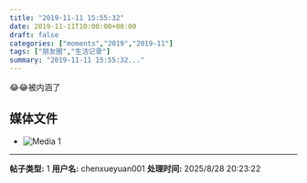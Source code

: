 ```yaml
---
title: "2019-11-11 15:55:32"
date: 2019-11-11T10:00:00+08:00
draft: false
categories: ["moments","2019","2019-11"]
tags: ["朋友圈","生活记录"]
summary: "2019-11-11 15:55:32..."
---
```


😂😂被内涵了

## 媒体文件

- ![Media 1](/Moments/photos/2019-11-11/201911111555320.jpg)

---

**帖子类型:** 1
**用户名:** chenxueyuan001
**处理时间:** 2025/8/28 20:23:22